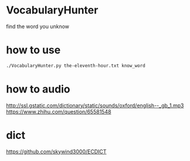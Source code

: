 # VocabularyHunter
find the word you unknow
# how to use
```bash
./VocabularyHunter.py the-eleventh-hour.txt know_word
```
# how to audio
http://ssl.gstatic.com/dictionary/static/sounds/oxford/english--_gb_1.mp3
https://www.zhihu.com/question/65581548
# dict
https://github.com/skywind3000/ECDICT
